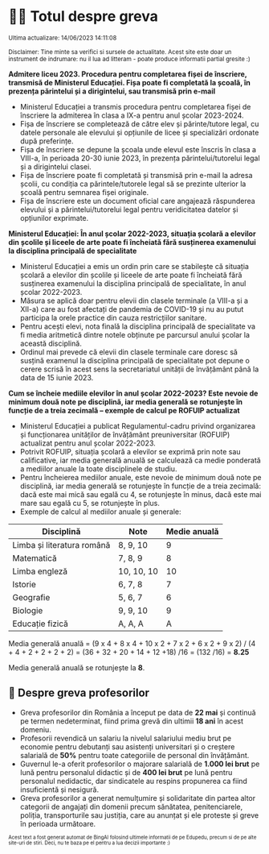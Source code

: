 # 👩‍🏫 Totul despre greva
<sub>Ultima actualizare: 14/06/2023 14:11:08</sub>

<sub>Disclaimer: Tine minte sa verifici si sursele de actualitate. Acest site este doar un instrument de indrumare: nu il lua ad litteram - poate produce informatii partial gresite :)</sub>

**Admitere liceu 2023. Procedura pentru completarea fișei de înscriere, transmisă de Ministerul Educației. Fișa poate fi completată la școală, în prezența părintelui și a dirigintelui, sau transmisă prin e-mail**

- Ministerul Educației a transmis procedura pentru completarea fișei de înscriere la admiterea în clasa a IX-a pentru anul școlar 2023-2024.
- Fișa de înscriere se completează de către elev și părinte/tutore legal, cu datele personale ale elevului și opțiunile de licee și specializări ordonate după preferințe.
- Fișa de înscriere se depune la școala unde elevul este înscris în clasa a VIII-a, în perioada 20-30 iunie 2023, în prezența părintelui/tutorelui legal și a dirigintelui clasei.
- Fișa de înscriere poate fi completată și transmisă prin e-mail la adresa școlii, cu condiția ca părintele/tutorele legal să se prezinte ulterior la școală pentru semnarea fișei originale.
- Fișa de înscriere este un document oficial care angajează răspunderea elevului și a părintelui/tutorelui legal pentru veridicitatea datelor și opțiunilor exprimate.

**Ministerul Educației: În anul școlar 2022-2023, situația școlară a elevilor din școlile și liceele de arte poate fi încheiată fără susținerea examenului la disciplina principală de specialitate**

- Ministerul Educației a emis un ordin prin care se stabilește că situația școlară a elevilor din școlile și liceele de arte poate fi încheiată fără susținerea examenului la disciplina principală de specialitate, în anul școlar 2022-2023.
- Măsura se aplică doar pentru elevii din clasele terminale (a VIII-a și a XII-a) care au fost afectați de pandemia de COVID-19 și nu au putut participa la orele practice din cauza restricțiilor sanitare.
- Pentru acești elevi, nota finală la disciplina principală de specialitate va fi media aritmetică dintre notele obținute pe parcursul anului școlar la această disciplină.
- Ordinul mai prevede că elevii din clasele terminale care doresc să susțină examenul la disciplina principală de specialitate pot depune o cerere scrisă în acest sens la secretariatul unității de învățământ până la data de 15 iunie 2023.

**Cum se încheie mediile elevilor în anul școlar 2022-2023? Este nevoie de minimum două note pe disciplină, iar media generală se rotunjește în funcție de a treia zecimală – exemple de calcul pe ROFUIP actualizat**

- Ministerul Educației a publicat Regulamentul-cadru privind organizarea și funcționarea unităților de învățământ preuniversitar (ROFUIP) actualizat pentru anul școlar 2022-2023.
- Potrivit ROFUIP, situația școlară a elevilor se exprimă prin note sau calificative, iar media generală anuală se calculează ca medie ponderată a mediilor anuale la toate disciplinele de studiu.
- Pentru încheierea mediilor anuale, este nevoie de minimum două note pe disciplină, iar media generală se rotunjește în funcție de a treia zecimală: dacă este mai mică sau egală cu 4, se rotunjește în minus, dacă este mai mare sau egală cu 5, se rotunjește în plus.
- Exemple de calcul al mediilor anuale și generale:

| Disciplină | Note | Medie anuală |
| --- | --- | --- |
| Limba și literatura română | 8, 9, 10 | 9 |
| Matematică | 7, 8, 9 | 8 |
| Limba engleză | 10, 10, 10 | 10 |
| Istorie | 6, 7, 8 | 7 |
| Geografie | 5, 6, 7 | 6 |
| Biologie | 9, 9, 10 | 9 |
| Educație fizică | A, A, A | A |

Media generală anuală = (9 x 4 + 8 x 4 + 10 x 2 + 7 x 2 + 6 x 2 + 9 x 2) / (4 + 4 + 2 + 2 + 2 + 2) = (36 + 32 + 20 + 14 + 12 +18) /16 = (132 /16) = **8.25**

Media generală anuală se rotunjește la **8**.

## 🏫 Despre greva profesorilor

- Greva profesorilor din România a început pe data de **22 mai** și continuă pe termen nedeterminat, fiind prima grevă din ultimii **18 ani** în acest domeniu.
- Profesorii revendică un salariu la nivelul salariului mediu brut pe economie pentru debutanți sau asistenți universitari și o creștere salarială de **50%** pentru toate categoriile de personal din învățământ.
- Guvernul le-a oferit profesorilor o majorare salarială de **1.000 lei brut** pe lună pentru personalul didactic și de **400 lei brut** pe lună pentru personalul nedidactic, dar sindicatele au respins propunerea ca fiind insuficientă și nesigură.
- Greva profesorilor a generat nemulțumire și solidaritate din partea altor categorii de angajați din domenii precum sănătatea, penitenciarele, poliția, transporturile sau justiția, care au anunțat și ele proteste și greve în perioada următoare.


<sub><sub>Acest text a fost generat automat de BingAI folosind ultimele informatii de pe Edupedu, precum si de pe alte site-uri de stiri. Deci, nu te baza pe el pentru a lua decizii importante :)</sub></sub>